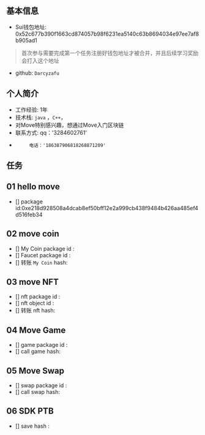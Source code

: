 ## 基本信息
- Sui钱包地址: 0x52c677b390f1663cd874057b98f6231ea5140c63b8694034e97ee7af8b905ad1
> 首次参与需要完成第一个任务注册好钱包地址才被合并，并且后续学习奖励会打入这个地址
- github: `Darcyzafu`

## 个人简介
- 工作经验: 1年
- 技术栈: `java` ，`C++`，
- 对Move特别感兴趣，想通过Move入门区块链
- 联系方式: qq：'3284602761'
-          电话：'186387906818268871209'

## 任务

##   01 hello move  
- [] package id:0xe218d928508a4dcab8ef50bff12e2a999cb438f9484b426aa485ef4d516feb34 

##   02 move coin
- [] My Coin package id : 
- [] Faucet package id : 
- [] 转账 `My Coin` hash:

##   03 move NFT
- [] nft package id :
- [] nft object id : 
- [] 转账 nft  hash:

##   04 Move Game
- [] game package id :
- [] call game hash:

##   05 Move Swap
- [] swap package id :
- [] call swap hash:

##   06 SDK PTB
- [] save hash :
